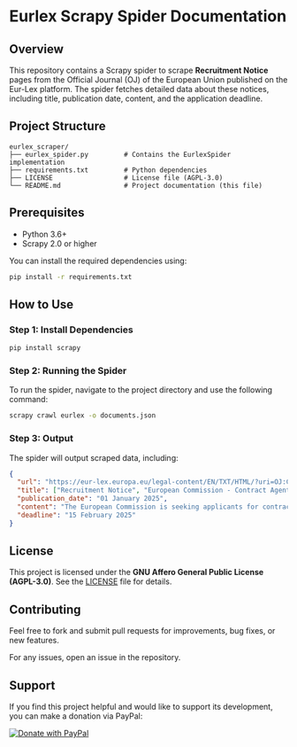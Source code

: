 # Eurlex Scrapy Spider Documentation

## Overview
This repository contains a Scrapy spider to scrape **Recruitment Notice** pages from the Official Journal (OJ) of the European Union published on the Eur-Lex platform. The spider fetches detailed data about these notices, including title, publication date, content, and the application deadline.

## Project Structure
```
eurlex_scraper/
├── eurlex_spider.py         # Contains the EurlexSpider implementation
├── requirements.txt         # Python dependencies
├── LICENSE                  # License file (AGPL-3.0)
└── README.md                # Project documentation (this file)
```

## Prerequisites
- Python 3.6+ 
- Scrapy 2.0 or higher

You can install the required dependencies using:

```bash
pip install -r requirements.txt
```

## How to Use

### Step 1: Install Dependencies

```bash
pip install scrapy
```

### Step 2: Running the Spider

To run the spider, navigate to the project directory and use the following command:

```bash
scrapy crawl eurlex -o documents.json
```

### Step 3: Output

The spider will output scraped data, including:

```json
{
  "url": "https://eur-lex.europa.eu/legal-content/EN/TXT/HTML/?uri=OJ:C_2022_0125_01",
  "title": ["Recruitment Notice", "European Commission - Contract Agent vacancies"],
  "publication_date": "01 January 2025",
  "content": "The European Commission is seeking applicants for contract agent positions...",
  "deadline": "15 February 2025"
}
```

## License

This project is licensed under the **GNU Affero General Public License (AGPL-3.0)**. See the [LICENSE](LICENSE) file for details.

## Contributing

Feel free to fork and submit pull requests for improvements, bug fixes, or new features.

For any issues, open an issue in the repository.

## Support

If you find this project helpful and would like to support its development, you can make a donation via PayPal:

[![Donate with PayPal](https://www.paypalobjects.com/en_US/i/btn/btn_donate_LG.gif)](https://www.paypal.com/donate/?hosted_button_id=X8VJ3YCNH67W2)
